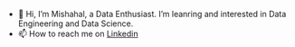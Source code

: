 - 👋 Hi, I’m Mishahal, a Data Enthusiast. I’m leanring and interested in Data Engineering and Data Science. 
- 📫 How to reach me on [Linkedin](https://www.linkedin.com/in/mishalsalim/)

<!---
thebadcoder96/thebadcoder96 is a ✨ special ✨ repository because its `README.md` (this file) appears on your GitHub profile.
You can click the Preview link to take a look at your changes.
--->
